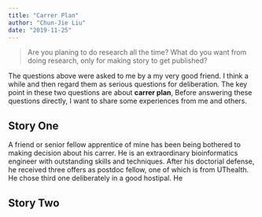 ```yaml
---
title: "Carrer Plan"
author: "Chun-Jie Liu"
date: "2019-11-25"
---
```


> Are you planing to do research all the time? What do you want from doing research, only for making story to get published?

The questions above were asked to me by a my very good friend. I think a while and then regard them as serious questions for deliberation. The key point in these two questions are about **carrer plan**, Before answering these questions directly, I want to share some experiences from me and others.

## Story One

A friend or senior fellow apprentice of mine has been being bothered to making decision about his carrer. He is an extraordinary bioinformatics engineer with outstanding skills and techniques. After his doctorial defense, he received three offers as postdoc fellow, one of which is from UThealth. He chose third one deliberately in a good hostipal. He

## Story Two
